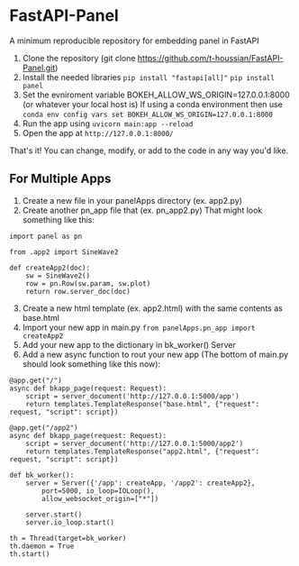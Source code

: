 # FastAPI-Panel
A minimum reproducible repository for embedding panel in FastAPI

1. Clone the repository (git clone https://github.com/t-houssian/FastAPI-Panel.git)
2. Install the needed libraries
  `pip install "fastapi[all]"`
  `pip install panel`
3. Set the evniroment variable BOKEH_ALLOW_WS_ORIGIN=127.0.0.1:8000 (or whatever your local host is)
  If using a conda environment then use `conda env config vars set BOKEH_ALLOW_WS_ORIGIN=127.0.0.1:8000`
4. Run the app using `uvicorn main:app --reload`
5. Open the app at `http://127.0.0.1:8000/`

That's it! You can change, modify, or add to the code in any way you'd like.

## For Multiple Apps
1. Create a new file in your panelApps directory (ex. app2.py)
2. Create another pn_app file that (ex. pn_app2.py) That might look something like this:
```
import panel as pn

from .app2 import SineWave2

def createApp2(doc):
    sw = SineWave2()
    row = pn.Row(sw.param, sw.plot)
    return row.server_doc(doc)
```
3. Create a new html template (ex. app2.html) with the same contents as base.html
4. Import your new app in main.py `from panelApps.pn_app import createApp2`
5. Add your new app to the dictionary in bk_worker() Server
6. Add a new async function to rout your new app (The bottom of main.py should look something like this now):
```
@app.get("/")
async def bkapp_page(request: Request):
    script = server_document('http://127.0.0.1:5000/app')
    return templates.TemplateResponse("base.html", {"request": request, "script": script})
    
@app.get("/app2")
async def bkapp_page(request: Request):
    script = server_document('http://127.0.0.1:5000/app2')
    return templates.TemplateResponse("app2.html", {"request": request, "script": script})

def bk_worker():
    server = Server({'/app': createApp, '/app2': createApp2},
        port=5000, io_loop=IOLoop(), 
        allow_websocket_origin=["*"])

    server.start()
    server.io_loop.start()

th = Thread(target=bk_worker)
th.daemon = True
th.start()
```
